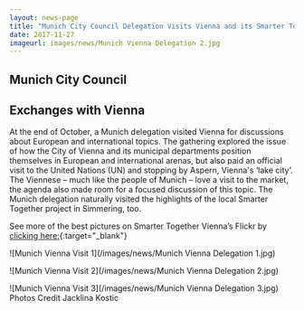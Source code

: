 ```yaml
---
layout: news-page
title: "Munich City Council Delegation Visits Vienna and its Smarter Together Project"
date: 2017-11-27
imageurl: images/news/Munich Vienna Delegation 2.jpg
---
```


<div class="multiline">
<h2><span class="ornament-news">Munich City Council</span></h2>
<h2><span class="ornament-news">Exchanges with Vienna</span></h2>
</div>

At the end of October, a Munich delegation visited Vienna for discussions about European and international topics. The gathering explored the issue of how the City of Vienna and its municipal departments position themselves in European and international arenas, but also paid an official visit to the United Nations (UN) and stopping by Aspern, Vienna's ‘lake city’. The Viennese – much like the people of Munich – love a visit to the market, the agenda also made room for a focused discussion of this topic. The Munich delegation naturally visited the highlights of the local Smarter Together project in Simmering, too. 

See more of the best pictures on Smarter Together Vienna’s Flickr by [clicking here:](https://www.flickr.com/photos/smarter_together_wien/sets/72157687125030132){:target="_blank"} 

![Munich Vienna Visit 1](/images/news/Munich Vienna Delegation 1.jpg)

![Munich Vienna Visit 2](/images/news/Munich Vienna Delegation 2.jpg)

![Munich Vienna Visit 3](/images/news/Munich Vienna Delegation 3.jpg)
Photos Credit Jacklina Kostic
